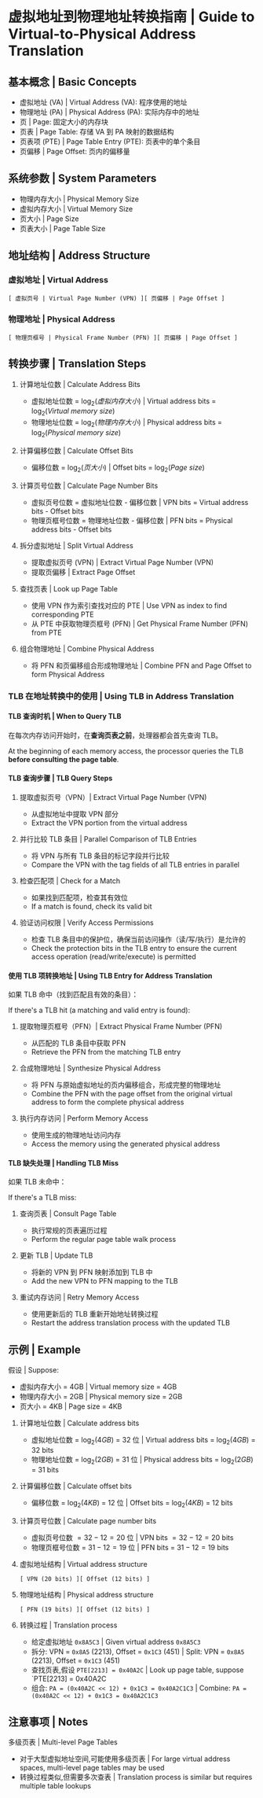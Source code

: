 # 虚拟地址到物理地址转换指南 | Guide to Virtual-to-Physical Address Translation

## 基本概念 | Basic Concepts

- 虚拟地址 (VA) | Virtual Address (VA): 程序使用的地址
- 物理地址 (PA) | Physical Address (PA): 实际内存中的地址
- 页 | Page: 固定大小的内存块
- 页表 | Page Table: 存储 VA 到 PA 映射的数据结构
- 页表项 (PTE) | Page Table Entry (PTE): 页表中的单个条目
- 页偏移 | Page Offset: 页内的偏移量

## 系统参数 | System Parameters

- 物理内存大小 | Physical Memory Size
- 虚拟内存大小 | Virtual Memory Size
- 页大小 | Page Size
- 页表大小 | Page Table Size

## 地址结构 | Address Structure

### 虚拟地址 | Virtual Address

```
[ 虚拟页号 | Virtual Page Number (VPN) ][ 页偏移 | Page Offset ]
```

### 物理地址 | Physical Address

```
[ 物理页框号 | Physical Frame Number (PFN) ][ 页偏移 | Page Offset ]
```

## 转换步骤 | Translation Steps

1. 计算地址位数 | Calculate Address Bits
   - 虚拟地址位数 = $\log_2(虚拟内存大小)$ | Virtual address bits = $\log_2(Virtual\ memory\ size)$
   - 物理地址位数 = $\log_2(物理内存大小)$ | Physical address bits = $\log_2(Physical\ memory\ size)$

2. 计算偏移位数 | Calculate Offset Bits
   - 偏移位数 = $\log_2(页大小)$ | Offset bits = $\log_2(Page\ size)$

3. 计算页号位数 | Calculate Page Number Bits
   - 虚拟页号位数 = 虚拟地址位数 - 偏移位数 | VPN bits = Virtual address bits - Offset bits
   - 物理页框号位数 = 物理地址位数 - 偏移位数 | PFN bits = Physical address bits - Offset bits

4. 拆分虚拟地址 | Split Virtual Address
   - 提取虚拟页号 (VPN) | Extract Virtual Page Number (VPN)
   - 提取页偏移 | Extract Page Offset

5. 查找页表 | Look up Page Table
   - 使用 VPN 作为索引查找对应的 PTE | Use VPN as index to find corresponding PTE
   - 从 PTE 中获取物理页框号 (PFN) | Get Physical Frame Number (PFN) from PTE

6. 组合物理地址 | Combine Physical Address
   - 将 PFN 和页偏移组合形成物理地址 | Combine PFN and Page Offset to form Physical Address

### TLB 在地址转换中的使用 | Using TLB in Address Translation

#### TLB 查询时机 | When to Query TLB

在每次内存访问开始时，在**查询页表之前**，处理器都会首先查询 TLB。

At the beginning of each memory access, the processor queries the TLB **before consulting the page table**.

#### TLB 查询步骤 | TLB Query Steps

1. 提取虚拟页号（VPN）| Extract Virtual Page Number (VPN)
   - 从虚拟地址中提取 VPN 部分
   - Extract the VPN portion from the virtual address

2. 并行比较 TLB 条目 | Parallel Comparison of TLB Entries
   - 将 VPN 与所有 TLB 条目的标记字段并行比较
   - Compare the VPN with the tag fields of all TLB entries in parallel

3. 检查匹配项 | Check for a Match
   - 如果找到匹配项，检查其有效位
   - If a match is found, check its valid bit

4. 验证访问权限 | Verify Access Permissions
   - 检查 TLB 条目中的保护位，确保当前访问操作（读/写/执行）是允许的
   - Check the protection bits in the TLB entry to ensure the current access operation (read/write/execute) is permitted

#### 使用 TLB 项转换地址 | Using TLB Entry for Address Translation

如果 TLB 命中（找到匹配且有效的条目）：

If there's a TLB hit (a matching and valid entry is found):

1. 提取物理页框号（PFN）| Extract Physical Frame Number (PFN)
   - 从匹配的 TLB 条目中获取 PFN
   - Retrieve the PFN from the matching TLB entry

2. 合成物理地址 | Synthesize Physical Address
   - 将 PFN 与原始虚拟地址的页内偏移组合，形成完整的物理地址
   - Combine the PFN with the page offset from the original virtual address to form the complete physical address

3. 执行内存访问 | Perform Memory Access
   - 使用生成的物理地址访问内存
   - Access the memory using the generated physical address

#### TLB 缺失处理 | Handling TLB Miss

如果 TLB 未命中：

If there's a TLB miss:

1. 查询页表 | Consult Page Table
   - 执行常规的页表遍历过程
   - Perform the regular page table walk process

2. 更新 TLB | Update TLB
   - 将新的 VPN 到 PFN 映射添加到 TLB 中
   - Add the new VPN to PFN mapping to the TLB

3. 重试内存访问 | Retry Memory Access
   - 使用更新后的 TLB 重新开始地址转换过程
   - Restart the address translation process with the updated TLB

## 示例 | Example

假设 | Suppose:

- 虚拟内存大小 = 4GB | Virtual memory size = 4GB
- 物理内存大小 = 2GB | Physical memory size = 2GB
- 页大小 = 4KB | Page size = 4KB

1. 计算地址位数 | Calculate address bits
   - 虚拟地址位数 = $\log_2(4GB)$ = 32 位 | Virtual address bits = $\log_2(4GB)$ = 32 bits
   - 物理地址位数 = $\log_2(2GB)$ = 31 位 | Physical address bits = $\log_2(2GB)$ = 31 bits

2. 计算偏移位数 | Calculate offset bits
   - 偏移位数 = $\log_2(4KB)$ = 12 位 | Offset bits = $\log_2(4KB)$ = 12 bits

3. 计算页号位数 | Calculate page number bits
   - 虚拟页号位数 $= 32 - 12 = 20$ 位 | VPN bits $= 32 - 12 = 20$ bits
   - 物理页框号位数 = $31 - 12 = 19$ 位 | PFN bits = $31 - 12 = 19$ bits

4. 虚拟地址结构 | Virtual address structure
   ```
   [ VPN (20 bits) ][ Offset (12 bits) ]
   ```

5. 物理地址结构 | Physical address structure
   ```
   [ PFN (19 bits) ][ Offset (12 bits) ]
   ```

6. 转换过程 | Translation process
   - 给定虚拟地址 `0x8A5C3` | Given virtual address `0x8A5C3`
   - 拆分: VPN = `0x8A5` (2213), Offset = `0x1C3` (451) | Split: VPN = `0x8A5` (2213), Offset = `0x1C3` (451)
   - 查找页表,假设 `PTE[2213] = 0x40A2C` |  Look up page table, suppose `PTE[2213] = 0x40A2C
   - 组合: `PA = (0x40A2C << 12) + 0x1C3 = 0x40A2C1C3` | Combine: `PA = (0x40A2C << 12) + 0x1C3 = 0x40A2C1C3`

## 注意事项 | Notes

多级页表 | Multi-level Page Tables

   - 对于大型虚拟地址空间,可能使用多级页表 | For large virtual address spaces, multi-level page tables may be used
   - 转换过程类似,但需要多次查表 | Translation process is similar but requires multiple table lookups
